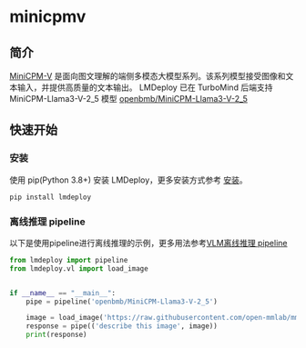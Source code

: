 # minicpmv

## 简介

[MiniCPM-V](https://github.com/OpenBMB/MiniCPM-V) 是面向图文理解的端侧多模态大模型系列。该系列模型接受图像和文本输入，并提供高质量的文本输出。 LMDeploy 已在 TurboMind 后端支持 MiniCPM-Llama3-V-2_5 模型 [openbmb/MiniCPM-Llama3-V-2_5](https://huggingface.co/openbmb/MiniCPM-Llama3-V-2_5)

## 快速开始

### 安装

使用 pip(Python 3.8+) 安装 LMDeploy，更多安装方式参考 [安装](https://lmdeploy.readthedocs.io/zh-cn/latest/get_started.html#id2)。

```shell
pip install lmdeploy
```

### 离线推理 pipeline

以下是使用pipeline进行离线推理的示例，更多用法参考[VLM离线推理 pipeline](https://lmdeploy.readthedocs.io/zh-cn/latest/inference/vl_pipeline.html#vlm-pipeline)

```python
from lmdeploy import pipeline
from lmdeploy.vl import load_image


if __name__ == "__main__":
    pipe = pipeline('openbmb/MiniCPM-Llama3-V-2_5')

    image = load_image('https://raw.githubusercontent.com/open-mmlab/mmdeploy/main/tests/data/tiger.jpeg')
    response = pipe(('describe this image', image))
    print(response)
```
